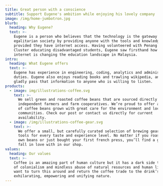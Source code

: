 ```yaml
---
title: Great person with a conscience
subtitle: Support Eugene's ambition while enjoying his lovely company
image: /img/home-jumbotron.jpg
blurb:
  heading: Why Eugene?
  text: >-
    Eugene is a person who believes that the technology is the gateway to an
    egalitarian society by providing anyone with the tools and knowledge
    provided they have internet access. Having volunteered with Penang Science
    Cluster educating disadvantaged students, Eugene saw firsthand how the
    internet is changing the education landscape in Malaysia. 
intro:
  heading: What Eugene offers
  text: >-
    Eugene has experience in engineering, coding, analytics and administrative
    duties. Eugene also enjoys reading books and trawling wikipedia, and will
    gladly pass that information to anyone who is willing to listen.
products:
  - image: img/illustrations-coffee.svg
    text: >-
      We sell green and roasted coffee beans that are sourced directly from
      independent farmers and farm cooperatives. We’re proud to offer a variety
      of coffee beans grown with great care for the environment and local
      communities. Check our post or contact us directly for current
      availability.
  - image: /img/illustrations-coffee-gear.svg
    text: >-
      We offer a small, but carefully curated selection of brewing gear and
      tools for every taste and experience level. No matter if you roast your
      own beans or just bought your first french press, you’ll find a gadget to
      fall in love with in our shop.
values:
  heading: Our values
  text: >-
    Coffee is an amazing part of human culture but it has a dark side too – one
    of colonialism and mindless abuse of natural resources and human lives. We
    want to turn this around and return the coffee trade to the drink’s
    exhilarating, empowering and unifying nature.
---
```


